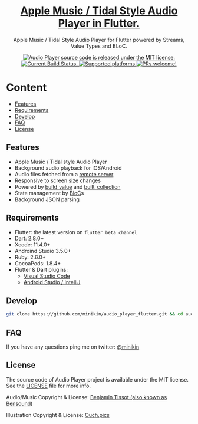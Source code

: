 <h1 align="center">
  <a href="https://github.com/minikin/audio_player_flutter">
  Apple Music / Tidal Style Audio Player in Flutter.
  </a>
</h1>

<p align="center">
  Apple Music / Tidal Style Audio Player for Flutter powered by Streams, Value Types and BLoC.
</p>

<p align="center">
  <a href="https://github.com/minikin/audio_player_flutter/blob/develop/LICENSE">
    <img src="https://img.shields.io/badge/Source%20Code%20License-MIT-orange.svg" alt="Audio Player source code is released under the MIT license." />
  </a>
  <a href="https://app.bitrise.io/app/354f49154884b44e#/builds">
    <img src="https://app.bitrise.io/app/354f49154884b44e/status.svg?token=fDYsKP7LEgITvjVUVbOS9Q" alt="Current Build Status." />
  </a>
      <a href="https://github.com/minikin/audio_player_flutter">
    <img src="https://img.shields.io/badge/platform-iOS%20%7C%20Android-orange.svg" alt="Supported platforms" />
  </a>
  <a href="https://github.com/minikin/audio_player_flutter/blob/develop/CONTRIBUTING.md">
    <img src="https://img.shields.io/badge/PRs-welcome-brightgreen.svg" alt="PRs welcome!" />
  </a>
</p>

# Content

- [Features](#-features)
- [Requirements](#-requirements)
- [Develop](#-develop)
- [FAQ](#-faq)
- [License](#-license)

## Features

- Apple Music / Tidal style Audio Player
- Background audio playback for iOS/Android
- Audio files fetched from a [remote server](https://github.com/minikin/json_server_for_audio_player_flutter)
- Responsive to screen size changes
- Powered by [build_value](https://pub.dev/packages/built_value) and [built_collection](https://pub.dev/packages/built_collection)
- State management by [BloC](https://pub.dev/packages/flutter_bloc)s
- Background JSON parsing

## Requirements

- Flutter: the latest version on `flutter beta channel`
- Dart: 2.8.0+
- Xcode: 11.4.0+
- Androind Studio 3.5.0+
- Ruby: 2.6.0+
- CocoaPods: 1.8.4+
- Flutter & Dart plugins:
  - [Visual Studio Code](https://flutter.dev/docs/get-started/editor?tab=androidstudio)
  - [Android Studio / IntelliJ](https://flutter.dev/docs/get-started/editor?tab=vscode)

## Develop

```sh
git clone https://github.com/minikin/audio_player_flutter.git && cd audio_player_flutter
```

## FAQ

If you have any questions ping me on twitter: [@minikin](https://twitter.com/minikin)

## License

The source code of Audio Player project is available under the MIT license.
See the [LICENSE](https://github.com/minikin/flutter-web-demo/blob/master/LICENSE) file for more info.

Audio/Music Copyright & License: [Benjamin Tissot (also known as Bensound)](https://www.bensound.com/royalty-free-music/track/erf)

Illustration Copyright & License: [Ouch.pics](https://icons8.com/)
